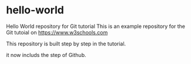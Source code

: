 # hello-world
Hello World repository for Git tutorial
This is an example repository for the Git tutoial on https://www.w3schools.com

This repository is built step by step in the tutorial.

it now includs the step of Github.
